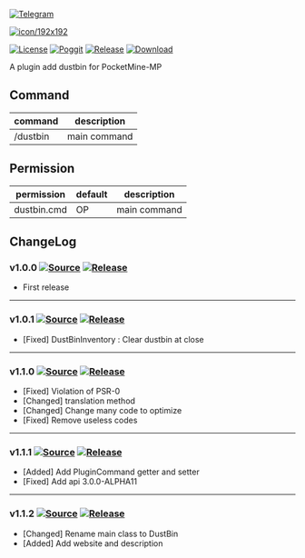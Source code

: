 [![Telegram](https://img.shields.io/badge/Telegram-PresentKim-blue.svg?logo=telegram)](https://t.me/PresentKim)

[![icon/192x192](meta/icon/192x192.png?raw=true)]()

[![License](https://img.shields.io/github/license/PMMPPlugin/DustBin.svg?label=License)](LICENSE)
[![Poggit](https://poggit.pmmp.io/ci.shield/PMMPPlugin/DustBin/DustBin)](https://poggit.pmmp.io/ci/PMMPPlugin/DustBin)
[![Release](https://img.shields.io/github/release/PMMPPlugin/DustBin.svg?label=Release)](https://github.com/PMMPPlugin/DustBin/releases/latest)
[![Download](https://img.shields.io/github/downloads/PMMPPlugin/DustBin/total.svg?label=Download)](https://github.com/PMMPPlugin/DustBin/releases/latest)


A plugin add dustbin for PocketMine-MP

## Command
| command  | description  |
| -------- | ------------ |
| /dustbin | main command |




## Permission
| permission  | default | description  |
| ----------- | ------- | ------------ |
| dustbin.cmd | OP      | main command |




## ChangeLog
### v1.0.0 [![Source](https://img.shields.io/badge/source-v1.0.0-blue.png?label=source)](https://github.com/PMMPPlugin/DustBin/tree/v1.0.0) [![Release](https://img.shields.io/github/downloads/PMMPPlugin/DustBin/v1.0.0/total.png?label=download&colorB=1fadad)](https://github.com/PMMPPlugin/DustBin/releases/v1.0.0)
- First release
  
  
---
### v1.0.1 [![Source](https://img.shields.io/badge/source-v1.0.1-blue.png?label=source)](https://github.com/PMMPPlugin/DustBin/tree/v1.0.1) [![Release](https://img.shields.io/github/downloads/PMMPPlugin/DustBin/v1.0.1/total.png?label=download&colorB=1fadad)](https://github.com/PMMPPlugin/DustBin/releases/v1.0.1)
- \[Fixed\] DustBinInventory : Clear dustbin at close
  
  
---
### v1.1.0 [![Source](https://img.shields.io/badge/source-v1.0.2-blue.png?label=source)](https://github.com/PMMPPlugin/DustBin/tree/v1.1.0) [![Release](https://img.shields.io/github/downloads/PMMPPlugin/DustBin/v1.1.0/total.png?label=download&colorB=1fadad)](https://github.com/PMMPPlugin/DustBin/releases/v1.1.0)
- \[Fixed\] Violation of PSR-0
- \[Changed\] translation method
- \[Changed\] Change many code to optimize
- \[Fixed\]  Remove useless codes
  
  
---
### v1.1.1 [![Source](https://img.shields.io/badge/source-v1.1.1-blue.png?label=source)](https://github.com/PMMPPlugin/DustBin/tree/v1.1.1) [![Release](https://img.shields.io/github/downloads/PMMPPlugin/DustBin/v1.1.1/total.png?label=download&colorB=1fadad)](https://github.com/PMMPPlugin/DustBin/releases/v1.1.1)
- \[Added\] Add PluginCommand getter and setter
- \[Fixed\] Add api 3.0.0-ALPHA11
  
  
---
### v1.1.2 [![Source](https://img.shields.io/badge/source-v1.1.2-blue.png?label=source)](https://github.com/PMMPPlugin/DustBin/tree/v1.1.2) [![Release](https://img.shields.io/github/downloads/PMMPPlugin/DustBin/v1.1.2/total.png?label=download&colorB=1fadad)](https://github.com/PMMPPlugin/DustBin/releases/v1.1.2)
- \[Changed\] Rename main class to DustBin
- \[Added\] Add website and description